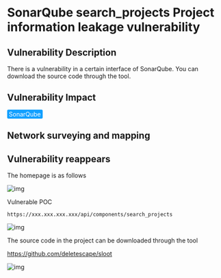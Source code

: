 # SonarQube search_projects Project information leakage vulnerability

## Vulnerability Description

There is a vulnerability in a certain interface of SonarQube. You can download the source code through the tool.

## Vulnerability Impact

<span style="background-color:rgb(18, 160, 255); padding: 2px 4px; border-radius: 3px; color: white;">SonarQube</span>

## Network surveying and mapping



## Vulnerability reappears

The homepage is as follows

![img](https://raw.githubusercontent.com/PeiQi0/PeiQi-WIKI-Book/refs/heads/main/docs/.vuepress/../.vuepress/public/img/1628578104263-4058ad67-3556-4948-bb84-80b780f6a808.png)



Vulnerable POC

```plain
https://xxx.xxx.xxx.xxx/api/components/search_projects
```

![img](https://raw.githubusercontent.com/PeiQi0/PeiQi-WIKI-Book/refs/heads/main/docs/.vuepress/../.vuepress/public/img/1628578139002-6ae5f685-2e56-488e-9bd8-ca7c17d40416.png)

The source code in the project can be downloaded through the tool



https://github.com/deletescape/sloot

![img](https://raw.githubusercontent.com/PeiQi0/PeiQi-WIKI-Book/refs/heads/main/docs/.vuepress/../.vuepress/public/img/1628578178570-b0b44348-d38e-4988-975a-f7540c3871c1.png)